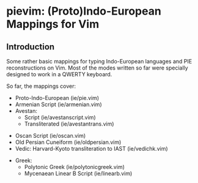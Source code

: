# pievim: (Proto)Indo-European Mappings for Vim

## Introduction

Some rather basic mappings for typing Indo-European languages and PIE reconstructions on Vim.
Most of the modes written so far were specially designed to work in a QWERTY keyboard.

So far, the mappings cover:
 - Proto-Indo-European (ie/pie.vim)
 - Armenian Script (ie/armenian.vim)
 - Avestan: 
     - Script (ie/avestanscript.vim) 
     - Transliterated (ie/avestantrans.vim)
 <!-- - Old Church Slavonic Glagolitic (glagolitic) -->
 - Oscan Script (ie/oscan.vim)
 - Old Persian Cuneiform (ie/oldpersian.vim)
 - Vedic: Harvard-Kyoto transliteration to IAST (ie/vedichk.vim)
 <!-- - Gothic (gothic) -->
 - Greek:
    - Polytonic Greek (ie/polytonicgreek.vim)
    - Mycenaean Linear B Script (ie/linearb.vim)
    <!-- - Cypriot Syllabary (cypriot) -->

